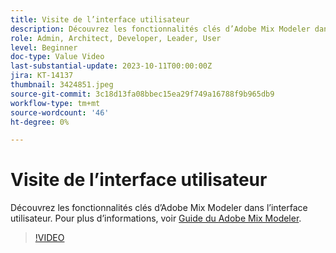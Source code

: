 ```yaml
---
title: Visite de l’interface utilisateur
description: Découvrez les fonctionnalités clés d’Adobe Mix Modeler dans l’interface utilisateur.
role: Admin, Architect, Developer, Leader, User
level: Beginner
doc-type: Value Video
last-substantial-update: 2023-10-11T00:00:00Z
jira: KT-14137
thumbnail: 3424851.jpeg
source-git-commit: 3c18d13fa08bbec15ea29f749a16788f9b965db9
workflow-type: tm+mt
source-wordcount: '46'
ht-degree: 0%

---
```



# Visite de l’interface utilisateur

Découvrez les fonctionnalités clés d’Adobe Mix Modeler dans l’interface utilisateur. Pour plus d’informations, voir [Guide du Adobe Mix Modeler](https://experienceleague.adobe.com/docs/mix-modeler/using/get-started/workflow.html).

>[!VIDEO](https://video.tv.adobe.com/v/3424851?quality=12&learn=on)